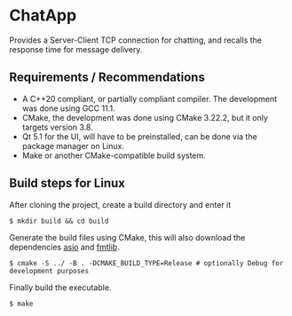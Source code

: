 # ChatApp
Provides a Server-Client TCP connection for chatting, and recalls the response time for message delivery.

## Requirements / Recommendations
* A C++20 compliant, or partially compliant compiler. The development was done using GCC 11.1.
* CMake, the development was done using CMake 3.22.2, but it only targets version 3.8.
* Qt 5.1 for the UI, will have to be preinstalled, can be done via the package manager on Linux.
* Make or another CMake-compatible build system.

## Build steps for Linux
After cloning the project, create a build directory and enter it
```shell
$ mkdir build && cd build 
```
Generate the build files using CMake, this will also download the dependencies [asio](https://github.com/OlivierLDff/asio.cmake)
and [fmtlib](https://github.com/fmtlib/fmt).
```shell
$ cmake -S ../ -B . -DCMAKE_BUILD_TYPE=Release # optionally Debug for development purposes
```
Finally build the executable.
```shell
$ make
```
